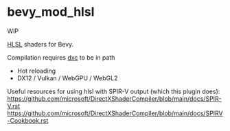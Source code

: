 # bevy_mod_hlsl

WIP

[HLSL](https://learn.microsoft.com/en-us/windows/win32/direct3dhlsl/dx-graphics-hlsl-pguide) shaders for Bevy.

Compilation requires [dxc](https://github.com/microsoft/DirectXShaderCompiler/releases) to be in path

- Hot reloading
- DX12 / Vulkan / WebGPU / WebGL2

Useful resources for using hlsl with SPIR-V output (which this plugin does):
https://github.com/microsoft/DirectXShaderCompiler/blob/main/docs/SPIR-V.rst
https://github.com/microsoft/DirectXShaderCompiler/blob/main/docs/SPIRV-Cookbook.rst